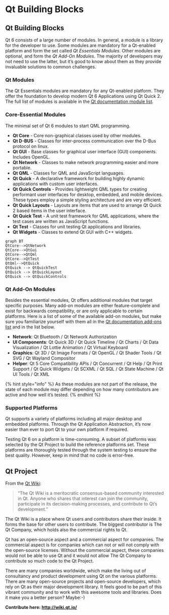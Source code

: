 # Qt Building Blocks

## Qt Building Blocks

Qt 6 consists of a large number of modules. In general, a module is a library for the developer to use. Some modules are mandatory for a Qt-enabled platform and form the set called _Qt Essentials Modules_. Other modules are optional, and form the _Qt Add-On Modules_. The majority of developers may not need to use the latter, but it’s good to know about them as they provide invaluable solutions to common challenges.

### Qt Modules

The Qt Essentials modules are mandatory for any Qt-enabled platform. They offer the foundation to develop modern Qt 6 Applications using Qt Quick 2. The full list of modules is available in the [Qt documentation module list](https://doc.qt.io/qt-6/qtmodules.html#qt-essentials).

### Core-Essential Modules

The minimal set of Qt 6 modules to start QML programming.

* **Qt Core** - Core non-graphical classes used by other modules.
* **Qt D-BUS** - Classes for inter-process communication over the D-Bus protocol on linux.
* **Qt GUI** - Base classes for graphical user interface (GUI) components. Includes OpenGL.
* **Qt Network** - Classes to make network programming easier and more portable.
* **Qt QML** - Classes for QML and JavaScript languages.
* **Qt Quick** - A declarative framework for building highly dynamic applications with custom user interfaces.
* **Qt Quick Controls** - Provides lightweight QML types for creating performant user interfaces for desktop, embedded, and mobile devices. These types employ a simple styling architecture and are very efficient.
* **Qt Quick Layouts** - Layouts are items that are used to arrange Qt Quick 2 based items in the user interface.
* **Qt Quick Test** - A unit test framework for QML applications, where the test cases are written as JavaScript functions.
* **Qt Test** - Classes for unit testing Qt applications and libraries.
* **Qt Widgets** - Classes to extend Qt GUI with C++ widgets.

```mermaid
graph BT
QtCore-->QtNetwork
QtCore-->QtGui
QtCore-->QtQml
QtCore-->QtTest
QtQml-->QtQuick
QtQuick --> QtQuickTest
QtQuick --> QtQuickLayout
QtQuick --> QtQuickControls
```

### Qt Add-On Modules

Besides the essential modules, Qt offers additional modules that target specific purposes. Many add-on modules are either feature-complete and exist for backwards compatibility, or are only applicable to certain platforms. Here is a list of some of the available add-on modules, but make sure you familiarize yourself with them all in the [Qt documentation add-ons list](https://doc.qt.io/qt-6/qtmodules.html#qt-add-ons) and in the list below.

* **Network**: Qt Bluetooth / Qt Network Authorization
* **UI Components**: Qt Quick 3D / Qt Quick Timeline / Qt Charts / Qt Data Visualization / Qt Lottie Animation / Qt Virtual Keyboard
* **Graphics**: Qt 3D / Qt Image Formats / Qt OpenGL / Qt Shader Tools / Qt SVG / Qt Wayland Compositor
* **Helper**: Qt 5 Core Compatibility APIs / Qt Concurrent / Qt Help / Qt Print Support / Qt Quick Widgets / Qt SCXML / Qt SQL / Qt State Machine / Qt UI Tools / Qt XML

{% hint style="info" %}
As these modules are not part of the release, the state of each module may differ depending on how many contributors are active and how well it’s tested.
{% endhint %}

### Supported Platforms

Qt supports a variety of platforms including all major desktop and embedded platforms. Through the Qt Application Abstraction, it’s now easier than ever to port Qt to your own platform if required.

Testing Qt 6 on a platform is time-consuming. A subset of platforms was selected by the Qt Project to build the reference platforms set. These platforms are thoroughly tested through the system testing to ensure the best quality. However, keep in mind that no code is error-free.

## Qt Project

From the [Qt Wiki](http://wiki.qt.io/):

> “The Qt Wiki is a meritocratic consensus-based community interested in Qt. Anyone who shares that interest can join the community, participate in its decision-making processes, and contribute to Qt’s development.”

The Qt Wiki is a place where Qt users and contributors share their inside. It forms the base for other users to contribute. The biggest contributor is The Qt Company, which holds also the commercial rights to Qt.

Qt has an open-source aspect and a commercial aspect for companies. The commercial aspect is for companies which can not or will not comply with the open-source licenses. Without the commercial aspect, these companies would not be able to use Qt and it would not allow The Qt Company to contribute so much code to the Qt Project.

There are many companies worldwide, which make the living out of consultancy and product development using Qt on the various platforms. There are many open-source projects and open-source developers, which rely on Qt as their major development library. It feels good to be part of this vibrant community and to work with this awesome tools and libraries. Does it make you a better person? Maybe:-)

**Contribute here: http://wiki.qt.io/**
